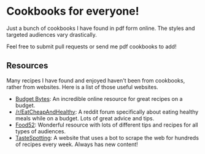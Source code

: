# Cookbooks for everyone!
Just a bunch of cookbooks I have found in pdf form online. The styles and targeted audiences vary drastically. 

Feel free to submit pull requests or send me pdf cookbooks to add!

## Resources

Many recipes I have found and enjoyed haven't been from cookbooks, rather from websites. Here is a list of those useful websites.

* [Budget Bytes](https://www.budgetbytes.com/ "Budget Bytes"): An incredible online resource for great recipes on a budget.
* [/r/EatCheapAndHealthy](https://www.reddit.com/r/EatCheapAndHealthy "/r/EatCheapAndHealthy"): A reddit forum specifically about eating healthy meals while on a budget. Lots of great advice and tips.
* [Food52](https://food52.com/ "Food52"): Wonderful resource with lots of different tips and recipes for all types of audiences.
* [TasteSpotting](http://www.tastespotting.com/ "Taste Spotting"): A website that uses a bot to scrape the web for hundreds of recipes every week. Always has new content!
